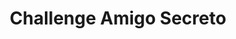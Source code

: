 



<h1 align="center"> Challenge Amigo Secreto </h1>
<div  align="center" ><img src="https://github.com/user-attachments/assets/913ab3d7-ced8-4429-a763-1ee502008a0a"  alt=""></div>
